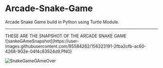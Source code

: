 # Arcade-Snake-Game
Arcade Snake Game build in Python using Turtle Module. 
<hr>
THESE ARE THE SNAPSHOT OF THE ARCADE SNAKE GAME
<br>
![sankeGAmeSnapshot](https://user-images.githubusercontent.com/95584262/156323191-2fba2cfb-ac60-4268-902e-04f4c83524d9.PNG)

![SnakeGameGAmeOver](https://user-images.githubusercontent.com/95584262/156323200-a760b025-dc96-4f29-9408-5416d50c3222.PNG)
